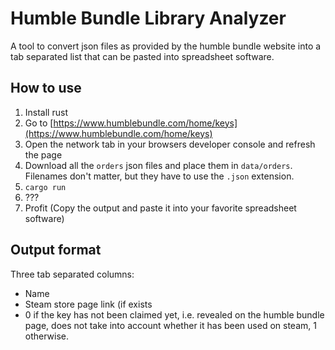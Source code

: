 # Humble Bundle Library Analyzer

A tool to convert json files as provided by the humble bundle website into a tab separated list that can be pasted into spreadsheet software.

## How to use

1. Install rust
2. Go to [https://www.humblebundle.com/home/keys](https://www.humblebundle.com/home/keys)
3. Open the network tab in your browsers developer console and refresh the page
4. Download all the `orders` json files and place them in `data/orders`. Filenames don't matter, but they have to use the `.json` extension.
5. `cargo run`
6. ???
7. Profit (Copy the output and paste it into your favorite spreadsheet software)

## Output format

Three tab separated columns:
- Name
- Steam store page link (if exists
- 0 if the key has not been claimed yet, i.e. revealed on the humble bundle page, does not take into account whether it has been used on steam, 1 otherwise.
